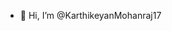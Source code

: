 - 👋 Hi, I’m @KarthikeyanMohanraj17


<!---
KarthikeyanMohanraj17/KarthikeyanMohanraj17 is a ✨ special ✨ repository because its `README.md` (this file) appears on your GitHub profile.
You can click the Preview link to take a look at your changes.
--->
